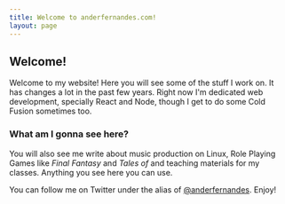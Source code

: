 ```yaml
---
title: Welcome to anderfernandes.com!
layout: page
---
```


## Welcome!

Welcome to my website! Here you will see some of the stuff I work on. It has changes a lot in the past few years. Right now I'm dedicated web development, specially React and Node, though I get to do some Cold Fusion sometimes too.

### What am I gonna see here?

You will also see me write about music production on Linux, Role Playing Games like _Final Fantasy_ and _Tales of_ and teaching materials for my classes. Anything you see here you can use.

You can follow me on Twitter under the alias of [@anderfernandes](https://twitter.com/anderfernandes1). Enjoy!
